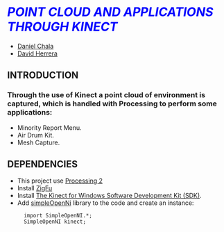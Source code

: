 # <span style="color:blue"> *POINT CLOUD AND APPLICATIONS THROUGH KINECT*</span>
* [Daniel Chala](https://chala8.github.io/)
* [David Herrera](https://dacherreragu.github.io/)

## INTRODUCTION
### Through the use of Kinect a point cloud of environment is captured, which is handled with Processing to perform some applications:
* Minority Report Menu.
* Air Drum Kit.
* Mesh Capture.

## DEPENDENCIES
* This project use [Processing 2](processing-2.2.1-windows64)
* Install [ZigFu](http://developkinect.com/resource/package-installer/zigfu-package-installer)
* Install [The Kinect for Windows Software Development Kit (SDK)](https://www.microsoft.com/en-us/download/details.aspx?id=36996).
* Add [simpleOpenNi](https://github.com/wexstorm/simple-openni) library to the code and create an instance:
  ```
    import SimpleOpenNI.*;
    SimpleOpenNI kinect;
  ```

